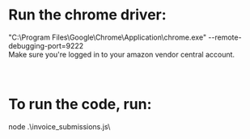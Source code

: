 # Run the chrome driver:<br />
"C:\Program Files\Google\Chrome\Application\chrome.exe" --remote-debugging-port=9222<br />
Make sure you're logged in to your amazon vendor central account.<br />
<br />
<br />
# To run the code, run:<br />
node .\invoice_submissions.js\
